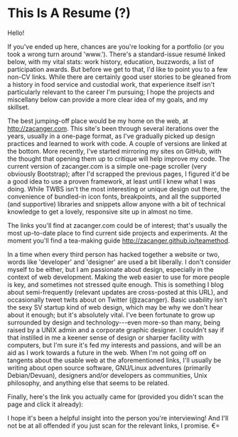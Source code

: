 # This Is A Resume (?)

Hello!

If you've ended up here, chances are you're looking for a portfolio (or you took a wrong turn around 'www.'). There's a standard-issue resumé linked below, with my vital stats: work history, education, buzzwords, a list of participation awards. But before we get to that, I'd like to point you to a few non-CV links. While there are certainly good user stories to be gleaned from a history in food service and custodial work, that experience itself isn't particularly relevant to the career I'm pursuing; I hope the projects and miscellany below can provide a more clear idea of my goals, and my skillset.

The best jumping-off place would be my home on the web, at http://zacanger.com. This site's been through several iterations over the years, usually in a one-page format, as I've gradually picked up design practices and learned to work with code. A couple of versions are linked at the bottom. More recently, I've started mirroring my sites on GitHub, with the thought that opening them up to critique will help improve my code. The current version of zacanger.com is a simple one-page scroller (very obviously Bootstrap); after I'd scrapped the previous pages, I figured it'd be a good idea to use a proven framework, at least until I knew what I was doing. While TWBS isn't the most interesting or unique design out there, the convenience of bundled-in icon fonts, breakpoints, and all the supported (and supportive) libraries and snippets allow anyone with a bit of technical knowledge to get a lovely, responsive site up in almost no time.

The links you'll find at zacanger.com could be of interest; that's usually the most up-to-date place to find current side projects and experiments. At the moment you'll find a tea-making guide http://zacanger.github.io/teamethod.

In a time when every third person has hacked together a website or two, words like 'developer' and 'designer' are used a bit liberally. I don't consider myself to be either, but I am passionate about design, especially in the context of web development. Making the web easier to use for more people is key, and sometimes not stressed quite enough. This is something I blog about semi-frequently (relevant updates are cross-posted at this URL), and occasionally tweet twits about on Twitter (@zacanger). Basic usability isn't the sexy SV startup kind of web design, which may be why we don't hear about it enough; but it's absolutely vital. I've been fortunate to grow up surrounded by design and technology---even more-so than many, being raised by a UNIX admin and a corporate graphic designer. I couldn't say if that instilled in me a keener sense of design or sharper facility with computers, but I'm sure it's fed my interests and passions, and will be an aid as I work towards a future in the web. When I'm not going off on tangents about the usable web at the aforementioned links, I'll usually be writing about open source software, GNU/Linux adventures (primarily Debian/Devuan), designers and/or developers as communities, Unix philosophy, and anything else that seems to be related.

Finally, here's the link you actually came for (provided you didn't scan the page and click it already):

I hope it's been a helpful insight into the person you're interviewing! And I'll not be at all offended if you just scan for the relevant links, I promise. €=
